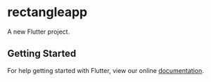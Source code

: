 # rectangleapp

A new Flutter project.

## Getting Started

For help getting started with Flutter, view our online
[documentation](https://flutter.io/).
